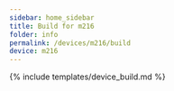 ```yaml
---
sidebar: home_sidebar
title: Build for m216
folder: info
permalink: /devices/m216/build
device: m216
---
```

{% include templates/device_build.md %}
